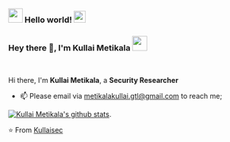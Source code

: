 ### <img src="https://github.com/TheDudeThatCode/TheDudeThatCode/blob/master/Assets/Hi.gif" width="29px"> Hello world!&nbsp;<img src="https://github.com/TheDudeThatCode/TheDudeThatCode/blob/master/Assets/Earth.gif" width="24px">
### Hey there 👋, I'm Kullai Metikala <img src="https://github.com/TheDudeThatCode/TheDudeThatCode/blob/master/Assets/Mario_Hello_Big.gif" width="30px">
</br>

Hi there, I'm **Kullai Metikala**, a **Security Researcher** 


- 📫 Please email via metikalakullai.gtl@gmail.com to reach me;


[![Kullai Metikala's github stats](https://github-readme-stats.vercel.app/api?username=kullaisec)](https://github.com/kullaisec/github-readme-stats).

⭐️ From [Kullaisec](https://github.com/kullaisec)
